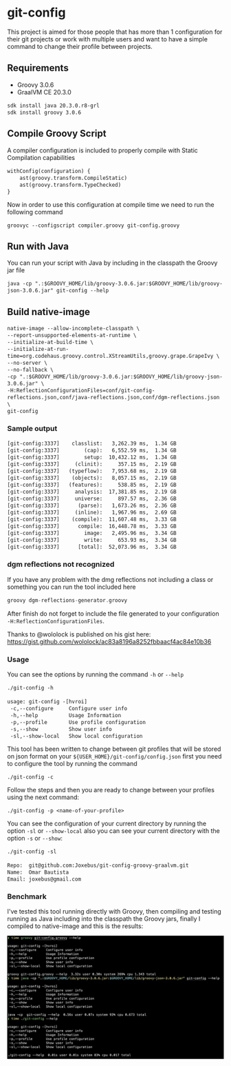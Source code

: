 # git-config

This project is aimed for those people that has more than 1 configuration for their 
git projects or work with multiple users and want to have a simple command to change
their profile between projects.

## Requirements

- Groovy 3.0.6
- GraalVM CE 20.3.0

```shell script
sdk install java 20.3.0.r8-grl
sdk install groovy 3.0.6
```

## Compile Groovy Script

A compiler configuration is included to properly compile with Static Compilation capabilities
```
withConfig(configuration) {
    ast(groovy.transform.CompileStatic)
    ast(groovy.transform.TypeChecked)
}
```

Now in order to use this configuration at compile time we need to run the following command

```shell script
groovyc --configscript compiler.groovy git-config.groovy
```

## Run with Java

You can run your script with Java by including in the classpath the Groovy jar file

```shell script
java -cp ".:$GROOVY_HOME/lib/groovy-3.0.6.jar:$GROOVY_HOME/lib/groovy-json-3.0.6.jar" git-config --help
```

## Build native-image

```shell script
native-image --allow-incomplete-classpath \
--report-unsupported-elements-at-runtime \
--initialize-at-build-time \
--initialize-at-run-time=org.codehaus.groovy.control.XStreamUtils,groovy.grape.GrapeIvy \
--no-server \
--no-fallback \
-cp ".:$GROOVY_HOME/lib/groovy-3.0.6.jar:$GROOVY_HOME/lib/groovy-json-3.0.6.jar" \
-H:ReflectionConfigurationFiles=conf/git-config-reflections.json,conf/java-reflections.json,conf/dgm-reflections.json \
git-config
```

### Sample output

```shell script
[git-config:3337]    classlist:   3,262.39 ms,  1.34 GB
[git-config:3337]        (cap):   6,552.59 ms,  1.34 GB
[git-config:3337]        setup:  10,432.12 ms,  1.34 GB
[git-config:3337]     (clinit):     357.15 ms,  2.19 GB
[git-config:3337]   (typeflow):   7,953.68 ms,  2.19 GB
[git-config:3337]    (objects):   8,057.15 ms,  2.19 GB
[git-config:3337]   (features):     538.85 ms,  2.19 GB
[git-config:3337]     analysis:  17,381.85 ms,  2.19 GB
[git-config:3337]     universe:     897.57 ms,  2.36 GB
[git-config:3337]      (parse):   1,673.26 ms,  2.36 GB
[git-config:3337]     (inline):   1,967.96 ms,  2.69 GB
[git-config:3337]    (compile):  11,607.48 ms,  3.33 GB
[git-config:3337]      compile:  16,448.78 ms,  3.33 GB
[git-config:3337]        image:   2,495.96 ms,  3.34 GB
[git-config:3337]        write:     653.93 ms,  3.34 GB
[git-config:3337]      [total]:  52,073.96 ms,  3.34 GB

```

### dgm reflections not recognized
If you have any problem with the dmg reflections not including a class or something you can run the 
tool included here

```groovy
groovy dgm-reflections-generator.groovy
```

After finish do not forget to include the file generated to your configuration `-H:ReflectionConfigurationFiles`.

Thanks to @wololock is published on his gist here:  https://gist.github.com/wololock/ac83a8196a8252fbbaacf4ac84e10b36

### Usage

You can see the options by running the command `-h` or `--help`

```shell script
./git-config -h

usage: git-config -[hvroi]
 -c,--configure     Configure user info
 -h,--help          Usage Information
 -p,--profile       Use profile configuration
 -s,--show          Show user info
 -sl,--show-local   Show local configuration

```

This tool has been written to change between git profiles that will be stored on json format on your
`${USER_HOME}/git-config/config.json` first you need to configure the tool by running the command

```shell script
./git-config -c
```

Follow the steps and then you are ready to change between your profiles using the next command:

```shell script
./git-config -p <name-of-your-profile>
```

You can see the configuration of your current directory by running the option `-sl` or `--show-local`
also you can see your current directory with the option `-s` or `--show`:

```shell script
./git-config -sl

Repo:  git@github.com:Joxebus/git-config-groovy-graalvm.git
Name:  Omar Bautista
Email: joxebus@gmail.com
```

### Benchmark 

I've tested this tool running directly with Groovy, then compiling and testing running as Java 
including into the classpath the Groovy jars, finally I compiled to native-image and this is the
results:

![git-config-benchmark](https://github.com/Joxebus/git-config-groovy-graalvm/blob/main/img/groovy-java-graalvm-benchmark.jpeg?raw=true)